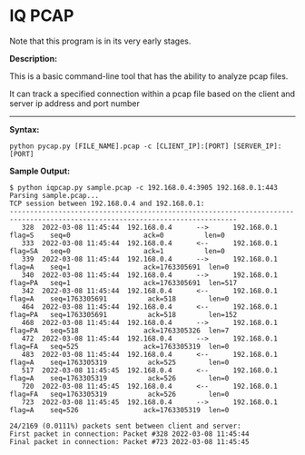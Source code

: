# IQ PCAP

Note that this program is in its very early stages.

**Description:**

This is a basic command-line tool that has the ability to analyze pcap files.

It can track a specified connection within a pcap file based on the client and server ip address and port number

---

**Syntax:**

```python pycap.py [FILE_NAME].pcap -c [CLIENT_IP]:[PORT] [SERVER_IP]:[PORT]```

**Sample Output:**
```
$ python iqpcap.py sample.pcap -c 192.168.0.4:3905 192.168.0.1:443
Parsing sample.pcap...
TCP session between 192.168.0.4 and 192.168.0.1:
------------------------------------------------------------------------------------------------------------------------------
   328  2022-03-08 11:45:44  192.168.0.4      -->      192.168.0.1  flag=S    seq=0                  ack=0          len=0
   333  2022-03-08 11:45:44  192.168.0.4      <--      192.168.0.1  flag=SA   seq=0                  ack=1          len=0
   339  2022-03-08 11:45:44  192.168.0.4      -->      192.168.0.1  flag=A    seq=1                  ack=1763305691  len=0
   340  2022-03-08 11:45:44  192.168.0.4      -->      192.168.0.1  flag=PA   seq=1                  ack=1763305691  len=517
   342  2022-03-08 11:45:44  192.168.0.4      <--      192.168.0.1  flag=A    seq=1763305691          ack=518        len=0
   464  2022-03-08 11:45:44  192.168.0.4      <--      192.168.0.1  flag=PA   seq=1763305691          ack=518        len=152
   468  2022-03-08 11:45:44  192.168.0.4      -->      192.168.0.1  flag=PA   seq=518                ack=1763305326  len=7
   472  2022-03-08 11:45:44  192.168.0.4      -->      192.168.0.1  flag=FA   seq=525                ack=1763305319  len=0
   483  2022-03-08 11:45:44  192.168.0.4      <--      192.168.0.1  flag=A    seq=1763305319          ack=525        len=0
   517  2022-03-08 11:45:45  192.168.0.4      <--      192.168.0.1  flag=A    seq=1763305319          ack=526        len=0
   720  2022-03-08 11:45:45  192.168.0.4      <--      192.168.0.1  flag=FA   seq=1763305319          ack=526        len=0
   723  2022-03-08 11:45:45  192.168.0.4      -->      192.168.0.1  flag=A    seq=526                ack=1763305319  len=0

24/2169 (0.0111%) packets sent between client and server:
First packet in connection: Packet #328 2022-03-08 11:45:44
Final packet in connection: Packet #723 2022-03-08 11:45:45
```
